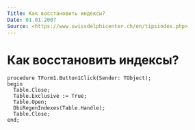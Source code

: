 ```yaml
---
Title: Как восстановить индексы?
Date: 01.01.2007
Source: <https://www.swissdelphicenter.ch/en/tipsindex.php>
---
```



Как восстановить индексы?
=========================

    procedure TForm1.Button1Click(Sender: TObject);
    begin
      Table.Close;
      Table.Exclusive := True;
      Table.Open;
      DbiRegenIndexes(Table.Handle);
      Table.Close;
    end;

